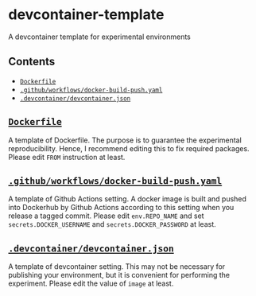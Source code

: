 # devcontainer-template
A devcontainer template for experimental environments

## Contents
- [`Dockerfile`](/Dockerfile)
- [`.github/workflows/docker-build-push.yaml`](/.github/workflows/docker-build-push.yaml)
- [`.devcontainer/devcontainer.json`](/.devcontainer/devcontainer.json)

## [`Dockerfile`](/Dockerfile)
A template of Dockerfile.
The purpose is to guarantee the experimental reproducibility.
Hence, I recommend editing this to fix required packages.
Please edit `FROM` instruction at least.

## [`.github/workflows/docker-build-push.yaml`](/.github/workflows/docker-build-push.yaml)
A template of Github Actions setting.
A docker image is built and pushed into Dockerhub by Github Actions according to this setting when you release a tagged commit.
Please edit `env.REPO_NAME` and set `secrets.DOCKER_USERNAME` and `secrets.DOCKER_PASSWORD` at least.

## [`.devcontainer/devcontainer.json`](/.devcontainer/devcontainer.json)
A template of devcontainer setting.
This may not be necessary for publishing your environment, but it is convenient for performing the experiment.
Please edit the value of `image` at least.
